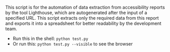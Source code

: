 This script is for the automation of data extraction from accessibility reports by the tool Lighthouse, which are autogenerated after the input of a specified URL. This script extracts only the required data from this report and exports it into a spreadsheet for better readability by the development team.

- Run this in the shell: `python test.py`
- Or run this: `python test.py --visible` to see the browser

